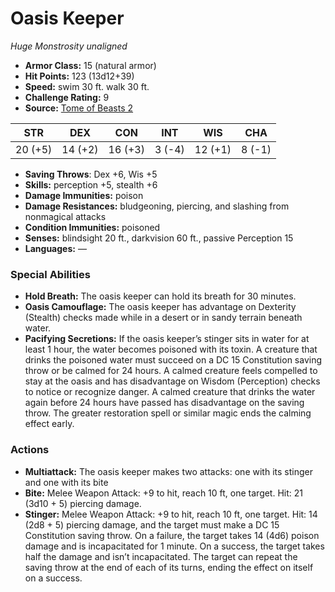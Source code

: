 # Oasis Keeper

*Huge* *Monstrosity* *unaligned*

- **Armor Class:** 15 (natural armor)
- **Hit Points:** 123 (13d12+39)
- **Speed:** swim 30 ft. walk 30 ft.
- **Challenge Rating:** 9
- **Source:** [Tome of Beasts 2](https://koboldpress.com/kpstore/product/tome-of-beasts-2-for-5th-edition/)

| STR | DEX | CON | INT | WIS | CHA |
| --- | --- | --- | --- | --- | --- |
| 20 (+5) | 14 (+2) | 16 (+3) | 3 (-4) | 12 (+1) | 8 (-1) |

- **Saving Throws**: Dex +6, Wis +5
- **Skills:** perception +5, stealth +6
- **Damage Immunities:** poison
- **Damage Resistances:** bludgeoning, piercing, and slashing from nonmagical attacks
- **Condition Immunities:** poisoned
- **Senses:** blindsight 20 ft., darkvision 60 ft., passive Perception 15
- **Languages:** —
### Special Abilities
- **Hold Breath:** The oasis keeper can hold its breath for 30 minutes.
- **Oasis Camouflage:** The oasis keeper has advantage on Dexterity (Stealth) checks made while in a desert or in sandy terrain beneath water.
- **Pacifying Secretions:** If the oasis keeper’s stinger sits in water for at least 1 hour, the water becomes poisoned with its toxin. A creature that drinks the poisoned water must succeed on a DC 15 Constitution saving throw or be calmed for 24 hours. A calmed creature feels compelled to stay at the oasis and has disadvantage on Wisdom (Perception) checks to notice or recognize danger. A calmed creature that drinks the water again before 24 hours have passed has disadvantage on the saving throw. The greater restoration spell or similar magic ends the calming effect early.
### Actions
- **Multiattack:** The oasis keeper makes two attacks: one with its stinger and one with its bite
- **Bite:** Melee Weapon Attack: +9 to hit, reach 10 ft, one target. Hit: 21 (3d10 + 5) piercing damage.
- **Stinger:** Melee Weapon Attack: +9 to hit, reach 10 ft, one target. Hit: 14 (2d8 + 5) piercing damage, and the target must make a DC 15 Constitution saving throw. On a failure, the target takes 14 (4d6) poison damage and is incapacitated for 1 minute. On a success, the target takes half the damage and isn’t incapacitated. The target can repeat the saving throw at the end of each of its turns, ending the effect on itself on a success.
